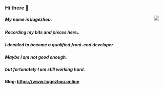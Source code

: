 ### Hi there 👋
<img align="right" src="https://github-readme-stats.vercel.app/api?username=liugezhou&show_icons=true&icon_color=0366d6&text_color=25292E&bg_color=24292e&hide_title=true" />

##### My name is liugezhou. 
#####  Recording my bits and pieces here。  
#####  I decided to become a qualified front-end developer
#####  Maybe I am not good enough.  
#####  but fortunately I am still working hard.     

#### Blog: https://www.liugezhou.online

